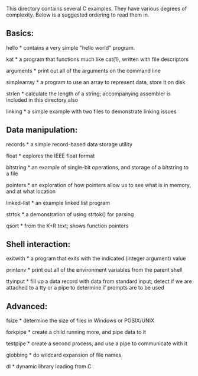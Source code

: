 
This directory contains several C examples.  They have various degrees
of complexity.  Below is a suggested ordering to read them in.


## Basics:

hello
	* contains a very simple "hello world" program.

kat
	* a program that functions much like cat(1), written with file descriptors

arguments
	* print out all of the arguments on the command line

simplearray
	* a program to use an array to represent data, store it on disk

strlen
	* calculate the length of a string; accompanying assembler is included
		in this directory also

linking
	* a simple example with two files to demonstrate linking issues



## Data manipulation:

records
	* a simple record-based data storage utility

float
	* explores the IEEE float format

bitstring
	* an example of single-bit operations, and storage of a bitstring to a
	  file

pointers
	* an exploration of how pointers allow us to see what is in memory,
		and at what location

linked-list
	* an example linked list program

strtok
	* a demonstration of using strtok() for parsing

qsort
	* from the K+R text; shows function pointers



## Shell interaction:

exitwith
	* a program that exits with the indicated (integer argument) value

printenv
	* print out all of the environment variables from the parent shell

ttyinput
	* fill up a data record with data from standard input; detect if
		we are attached to a tty or a pipe to determine if prompts
		are to be used



## Advanced:

fsize
	* determine the size of files in Windows or POSIX/UNIX

forkpipe
	* create a child running more, and pipe data to it

testpipe
	* create a second process, and use a pipe to communicate with it

globbing
	* do wildcard expansion of file names

dl
	* dynamic library loading from C

